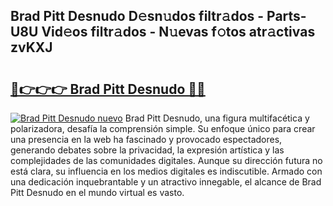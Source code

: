 ## Brad Pitt Desnudo D𝚎sn𝚞dos filtr𝚊dos - Parts-U8U Vid𝚎os filtr𝚊dos - N𝚞evas f𝚘tos atr𝚊ctivas zvKXJ

# <h2><a href="http://mbdpuw.tromn.icu/?c=Brad+Pitt+Desnudo">🔗👉👉👉 Brad Pitt Desnudo 🔗🔗</a></h2>

[![Brad Pitt Desnudo nuevo](https://i.imgur.com/pEAQMta.gif)](http://mbdpuw.tromn.icu/?c=Brad+Pitt+Desnudo)
Brad Pitt Desnudo, una figura multifacética y polarizadora, desafía la comprensión simple. Su enfoque único para crear una presencia en la web ha fascinado y provocado espectadores, generando debates sobre la privacidad, la expresión artística y las complejidades de las comunidades digitales. Aunque su dirección futura no está clara, su influencia en los medios digitales es indiscutible. Armado con una dedicación inquebrantable y un atractivo innegable, el alcance de Brad Pitt Desnudo en el mundo virtual es vasto.
